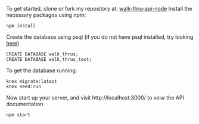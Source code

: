 To get started, clone or fork my repository at:
[walk-thru-api-node](https://github.com/samuelssnider/walk-thru-api-node)
Install the necessary packages using npm:
```
npm install
```
Create the database using psql (if you do not have psql installed, try looking [here](https://launchschool.com/blog/how-to-install-postgresql-on-a-mac))
```
CREATE DATABASE walk_thrus;
CREATE DATABASE walk_thrus_text;
```

To get the database running:
```
knex migrate:latest
knex seed:run
```

Now start up your server, and visit http://localhost:3000/ to veiw the API documentation

```
npm start
```
